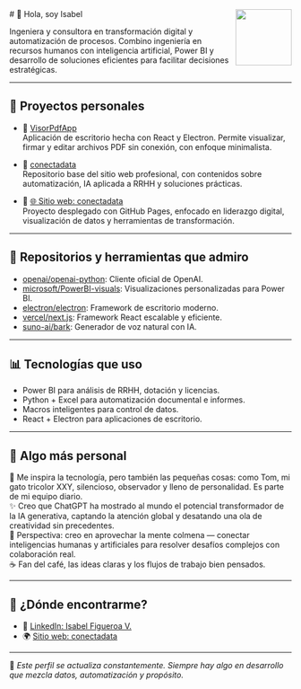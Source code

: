 <img align="right" src="https://media.giphy.com/media/du3J3cXyzhj75IOgvA/giphy.gif" width="100"/>
# 👋 Hola, soy Isabel


Ingeniera y consultora en transformación digital y automatización de procesos. Combino ingeniería en recursos humanos con inteligencia artificial, Power BI y desarrollo de soluciones eficientes para facilitar decisiones estratégicas.

---

## 🚀 Proyectos personales

- 🔹 [VisorPdfApp](https://github.com/IsabelFigueroaV/VisorPdfApp)  
  Aplicación de escritorio hecha con React y Electron. Permite visualizar, firmar y editar archivos PDF sin conexión, con enfoque minimalista.

- 🔹 [conectadata](https://github.com/IsabelFigueroaV/conectadata)  
  Repositorio base del sitio web profesional, con contenidos sobre automatización, IA aplicada a RRHH y soluciones prácticas.

- 🔹 [🌐 Sitio web: conectadata](https://isabelfigueroav.github.io/conectadata/)  
  Proyecto desplegado con GitHub Pages, enfocado en liderazgo digital, visualización de datos y herramientas de transformación.

---

## 📁 Repositorios y herramientas que admiro

- [openai/openai-python](https://github.com/openai/openai-python): Cliente oficial de OpenAI.
- [microsoft/PowerBI-visuals](https://github.com/microsoft/PowerBI-visuals): Visualizaciones personalizadas para Power BI.
- [electron/electron](https://github.com/electron/electron): Framework de escritorio moderno.
- [vercel/next.js](https://github.com/vercel/next.js): Framework React escalable y eficiente.
- [suno-ai/bark](https://github.com/suno-ai/bark): Generador de voz natural con IA.

---

## 📊 Tecnologías que uso

- Power BI para análisis de RRHH, dotación y licencias.
- Python + Excel para automatización documental e informes.
- Macros inteligentes para control de datos.
- React + Electron para aplicaciones de escritorio.

---

## 💬 Algo más personal

🐾 Me inspira la tecnología, pero también las pequeñas cosas: como Tom, mi gato tricolor XXY, silencioso, observador y lleno de personalidad. Es parte de mi equipo diario.  
✨ Creo que ChatGPT ha mostrado al mundo el potencial transformador de la IA generativa, captando la atención global y desatando una ola de creatividad sin precedentes.  
📡 Perspectiva: creo en aprovechar la mente colmena — conectar inteligencias humanas y artificiales para resolver desafíos complejos con colaboración real.  
☕ Fan del café, las ideas claras y los flujos de trabajo bien pensados.

---

## 📍 ¿Dónde encontrarme? 

- 💼 [LinkedIn: Isabel Figueroa V.](https://www.linkedin.com/in/isabelfigueroav/?utm_medium=social&utm_source=landing&utm_campaign=perfil)
- 🌍 [Sitio web: conectadata](https://isabelfigueroav.github.io/conectadata/)

---

📌 *Este perfil se actualiza constantemente. Siempre hay algo en desarrollo que mezcla datos, automatización y propósito.*

